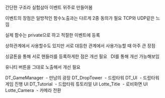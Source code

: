 간단한 구조라 실험삼아 이벤트 위주로 만들어봄 

이벤트의 장점은 일방적인 함수노출과는 다르게 2중 동의가 필요
  TCP와 UDP같은 느낌 

실제 함수는 private으로 하고 적절한 이벤트에 등록 

상하관계에서 사용할수도 있지만 서로 대등한 관계에서 사용가능할 때 아주 큰 장점



싱글톤을 통해 서로 핸들러를 등록하게한 점은 개선 필요
  DI를 통해 개선 가능해보임 

유니티 버튼을 그대로 노출해서 개선 필요




DT_GameManager  - 만남의 광장
DT_DropTower  - 드랍타워
DT_UI  - 드랍타워 게임 진행 UI
DT_Tutorial  - 드랍타워 튜토리얼 UI
Lotte_Title  - 로비화면 UI
Lotte_Camera  - 카메라 전환







